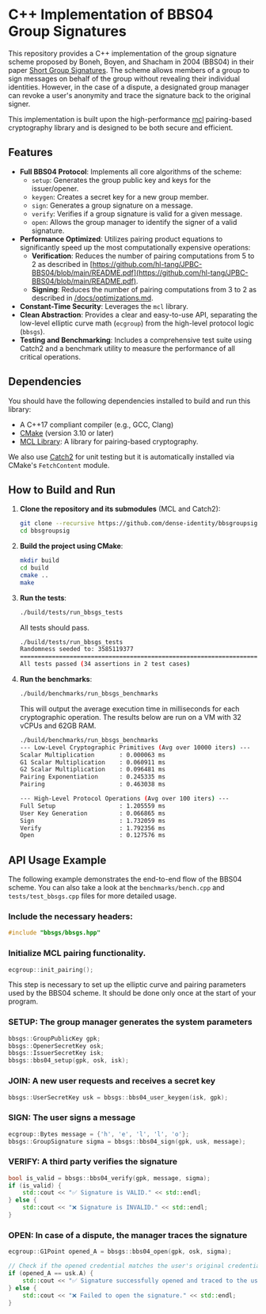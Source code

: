 # C++ Implementation of BBS04 Group Signatures

This repository provides a C++ implementation of the group signature scheme proposed by Boneh, Boyen, and Shacham in 2004 (BBS04) in their paper [Short Group Signatures](https://crypto.stanford.edu/~dabo/pubs/papers/groupsigs.pdf). The scheme allows members of a group to sign messages on behalf of the group without revealing their individual identities. However, in the case of a dispute, a designated group manager can revoke a user's anonymity and trace the signature back to the original signer.

This implementation is built upon the high-performance [mcl](https://github.com/herumi/mcl) pairing-based cryptography library and is designed to be both secure and efficient.

## Features

* **Full BBS04 Protocol**: Implements all core algorithms of the scheme:
    * `setup`: Generates the group public key and keys for the issuer/opener.
    * `keygen`: Creates a secret key for a new group member.
    * `sign`: Generates a group signature on a message.
    * `verify`: Verifies if a group signature is valid for a given message.
    * `open`: Allows the group manager to identify the signer of a valid signature.
* **Performance Optimized**: Utilizes pairing product equations to significantly speed up the most computationally expensive operations:
    * **Verification**: Reduces the number of pairing computations from 5 to 2 as described in [https://github.com/hl-tang/JPBC-BBS04/blob/main/README.pdf](https://github.com/hl-tang/JPBC-BBS04/blob/main/README.pdf).
    * **Signing**: Reduces the number of pairing computations from 3 to 2 as described in [/docs/optimizations.md](/docs/optimizations.md).
* **Constant-Time Security**: Leverages the `mcl` library.
* **Clean Abstraction**: Provides a clear and easy-to-use API, separating the low-level elliptic curve math (`ecgroup`) from the high-level protocol logic (`bbsgs`).
* **Testing and Benchmarking**: Includes a comprehensive test suite using Catch2 and a benchmark utility to measure the performance of all critical operations.

## Dependencies
You should have the following dependencies installed to build and run this library:

* A C++17 compliant compiler (e.g., GCC, Clang)
* [CMake](https://cmake.org/) (version 3.10 or later)
* [MCL Library](https://github.com/herumi/mcl): A library for pairing-based cryptography.

We also use [Catch2](https://github.com/catchorg/Catch2) for unit testing but it is automatically installed via CMake's `FetchContent` module.


## How to Build and Run

1.  **Clone the repository and its submodules** (MCL and Catch2):
    ```bash
    git clone --recursive https://github.com/dense-identity/bbsgroupsig
    cd bbsgroupsig
    ```

2.  **Build the project using CMake**:
    ```bash
    mkdir build
    cd build
    cmake ..
    make
    ```

3.  **Run the tests**:
    ```bash
    ./build/tests/run_bbsgs_tests
    ```
    All tests should pass.

    ```bash
    ./build/tests/run_bbsgs_tests 
    Randomness seeded to: 3585119377
    ===============================================================================
    All tests passed (34 assertions in 2 test cases)
    ```

4.  **Run the benchmarks**:
    ```bash
    ./build/benchmarks/run_bbsgs_benchmarks
    ```
    This will output the average execution time in milliseconds for each cryptographic operation. The results below are run on a VM with 32 vCPUs and 62GB RAM.
    ```bash
    ./build/benchmarks/run_bbsgs_benchmarks 
    --- Low-Level Cryptographic Primitives (Avg over 10000 iters) ---
    Scalar Multiplication       : 0.000063 ms
    G1 Scalar Multiplication    : 0.060911 ms
    G2 Scalar Multiplication    : 0.096481 ms
    Pairing Exponentiation      : 0.245335 ms
    Pairing                     : 0.463038 ms

    --- High-Level Protocol Operations (Avg over 100 iters) ---
    Full Setup                  : 1.205559 ms
    User Key Generation         : 0.066865 ms
    Sign                        : 1.732059 ms
    Verify                      : 1.792356 ms
    Open                        : 0.127576 ms
    ```

## API Usage Example

The following example demonstrates the end-to-end flow of the BBS04 scheme. You can also take a look at the `benchmarks/bench.cpp` and `tests/test_bbsgs.cpp` files for more detailed usage.

### Include the necessary headers:
```cpp
#include "bbsgs/bbsgs.hpp"
```

### Initialize MCL pairing functionality.
```cpp
ecgroup::init_pairing();
```
This step is necessary to set up the elliptic curve and pairing parameters used by the BBS04 scheme. It should be done only once at the start of your program.

### SETUP: The group manager generates the system parameters
```cpp
bbsgs::GroupPublicKey gpk;
bbsgs::OpenerSecretKey osk;
bbsgs::IssuerSecretKey isk;
bbsgs::bbs04_setup(gpk, osk, isk);
```
### JOIN: A new user requests and receives a secret key
```cpp
bbsgs::UserSecretKey usk = bbsgs::bbs04_user_keygen(isk, gpk);
```

### SIGN: The user signs a message
```cpp
ecgroup::Bytes message = {'h', 'e', 'l', 'l', 'o'};
bbsgs::GroupSignature sigma = bbsgs::bbs04_sign(gpk, usk, message);
```

### VERIFY: A third party verifies the signature
```cpp
bool is_valid = bbsgs::bbs04_verify(gpk, message, sigma);
if (is_valid) {
    std::cout << "✅ Signature is VALID." << std::endl;
} else {
    std::cout << "❌ Signature is INVALID." << std::endl;
}
```

### OPEN: In case of a dispute, the manager traces the signature
```cpp
ecgroup::G1Point opened_A = bbsgs::bbs04_open(gpk, osk, sigma);

// Check if the opened credential matches the user's original credential
if (opened_A == usk.A) {
    std::cout << "✅ Signature successfully opened and traced to the user." << std::endl;
} else {
    std::cout << "❌ Failed to open the signature." << std::endl;
}
```